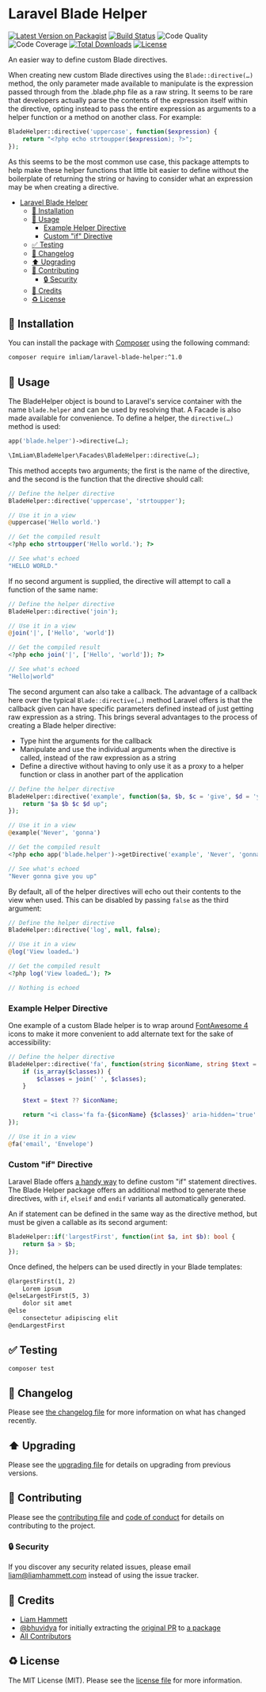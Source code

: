# Laravel Blade Helper

[![Latest Version on Packagist](https://img.shields.io/packagist/v/imliam/laravel-blade-helper.svg)](https://packagist.org/packages/imliam/laravel-blade-helper)
[![Build Status](https://img.shields.io/travis/imliam/laravel-blade-helper.svg)](https://travis-ci.org/imliam/laravel-blade-helper)
![Code Quality](https://img.shields.io/scrutinizer/g/imliam/laravel-blade-helper.svg)
![Code Coverage](https://img.shields.io/scrutinizer/coverage/g/imliam/laravel-blade-helper.svg)
[![Total Downloads](https://img.shields.io/packagist/dt/imliam/laravel-blade-helper.svg)](https://packagist.org/packages/imliam/laravel-blade-helper)
[![License](https://img.shields.io/github/license/imliam/laravel-blade-helper.svg)](LICENSE.md)

An easier way to define custom Blade directives.

When creating new custom Blade directives using the `Blade::directive(…)` method, the only parameter made available to manipulate is the expression passed through from the .blade.php file as a raw string. It seems to be rare that developers actually parse the contents of the expression itself within the directive, opting instead to pass the entire expression as arguments to a helper function or a method on another class. For example:

```php
BladeHelper::directive('uppercase', function($expression) {
    return "<?php echo strtoupper($expression); ?>";
});
```

As this seems to be the most common use case, this package attempts to help make these helper functions that little bit easier to define without the boilerplate of returning the string or having to consider what an expression may be when creating a directive.

<!-- TOC -->

- [Laravel Blade Helper](#laravel-blade-helper)
    - [💾 Installation](#💾-installation)
    - [📝 Usage](#📝-usage)
        - [Example Helper Directive](#example-helper-directive)
        - [Custom "if" Directive](#custom-if-directive)
    - [✅ Testing](#✅-testing)
    - [🔖 Changelog](#🔖-changelog)
    - [⬆️ Upgrading](#⬆️-upgrading)
    - [🎉 Contributing](#🎉-contributing)
        - [🔒 Security](#🔒-security)
    - [👷 Credits](#👷-credits)
    - [♻️ License](#♻️-license)

<!-- /TOC -->

## 💾 Installation

You can install the package with [Composer](https://getcomposer.org/) using the following command:

```bash
composer require imliam/laravel-blade-helper:^1.0
```

## 📝 Usage

The BladeHelper object is bound to Laravel's service container with the name `blade.helper` and can be used by resolving that. A Facade is also made available for convenience. To define a helper, the `directive(…)` method is used:

```php
app('blade.helper')->directive(…);

\ImLiam\BladeHelper\Facades\BladeHelper::directive(…);
```

This method accepts two arguments; the first is the name of the directive, and the second is the function that the directive should call:

```php
// Define the helper directive
BladeHelper::directive('uppercase', 'strtoupper');

// Use it in a view
@uppercase('Hello world.')

// Get the compiled result
<?php echo strtoupper('Hello world.'); ?>

// See what's echoed
"HELLO WORLD."
```

If no second argument is supplied, the directive will attempt to call a function of the same name:

```php
// Define the helper directive
BladeHelper::directive('join');

// Use it in a view
@join('|', ['Hello', 'world'])

// Get the compiled result
<?php echo join('|', ['Hello', 'world']); ?>

// See what's echoed
"Hello|world"
```

The second argument can also take a callback. The advantage of a callback here over the typical `Blade::directive(…)` method Laravel offers is that the callback given can have specific parameters defined instead of just getting raw expression as a string. This brings several advantages to the process of creating a Blade helper directive:

- Type hint the arguments for the callback
- Manipulate and use the individual arguments when the directive is called, instead of the raw expression as a string
- Define a directive without having to only use it as a proxy to a helper function or class in another part of the application

```php
// Define the helper directive
BladeHelper::directive('example', function($a, $b, $c = 'give', $d = 'you') {
    return "$a $b $c $d up";
});

// Use it in a view
@example('Never', 'gonna')

// Get the compiled result
<?php echo app('blade.helper')->getDirective('example', 'Never', 'gonna'); ?>

// See what's echoed
"Never gonna give you up"
```

By default, all of the helper directives will echo out their contents to the view when used. This can be disabled by passing `false` as the third argument:

```php
// Define the helper directive
BladeHelper::directive('log', null, false);

// Use it in a view
@log('View loaded…')

// Get the compiled result
<?php log('View loaded…'); ?>

// Nothing is echoed
```

### Example Helper Directive

One example of a custom Blade helper is to wrap around [FontAwesome 4](https://fontawesome.com/v4.7.0/) icons to make it more convenient to add alternate text for the sake of accessibility:

```php
// Define the helper directive
BladeHelper::directive('fa', function(string $iconName, string $text = null, $classes = '') {
    if (is_array($classes)) {
        $classes = join(' ', $classes);
    }

    $text = $text ?? $iconName;

    return "<i class='fa fa-{$iconName} {$classes}' aria-hidden='true' title='{$text}'></i><span class='sr-only'>{$text}</span>";
});

// Use it in a view
@fa('email', 'Envelope')
```

### Custom "if" Directive

Laravel Blade offers [a handy way](https://laravel.com/docs/5.8/blade#custom-if-statements) to define custom "if" statement directives. The Blade Helper package offers an additional method to generate these directives, with `if`, `elseif` and `endif` variants all automatically generated.

An if statement can be defined in the same way as the directive method, but must be given a callable as its second argument:

```php
BladeHelper::if('largestFirst', function(int $a, int $b): bool {
    return $a > $b;
});
```

Once defined, the helpers can be used directly in your Blade templates:

```html
@largestFirst(1, 2)
    Lorem ipsum
@elseLargestFirst(5, 3)
    dolor sit amet
@else
    consectetur adipiscing elit
@endLargestFirst
```

## ✅ Testing

``` bash
composer test
```

## 🔖 Changelog

Please see [the changelog file](CHANGELOG.md) for more information on what has changed recently.

## ⬆️ Upgrading

Please see the [upgrading file](UPGRADING.md) for details on upgrading from previous versions.

## 🎉 Contributing

Please see the [contributing file](CONTRIBUTING.md) and [code of conduct](CODE_OF_CONDUCT.md) for details on contributing to the project.

### 🔒 Security

If you discover any security related issues, please email liam@liamhammett.com instead of using the issue tracker.

## 👷 Credits

- [Liam Hammett](https://github.com/imliam)
- [@bhuvidya](https://github.com/bhuvidya) for initially extracting the [original PR](https://github.com/laravel/framework/pull/24923) to [a package](https://github.com/bhuvidya/laravel-blade-helper)
- [All Contributors](../../contributors)

## ♻️ License

The MIT License (MIT). Please see the [license file](LICENSE.md) for more information.
